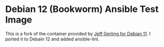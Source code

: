# Debian 12 (Bookworm) Ansible Test Image

This is a fork of the container provided by [Jeff Gerling for Debian 11](https://github.com/geerlingguy/docker-debian11-ansible). I ported it to Debain 12 and added ansible-lint.